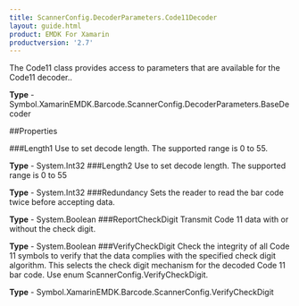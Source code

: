 ```yaml
---
title: ScannerConfig.DecoderParameters.Code11Decoder
layout: guide.html 
product: EMDK For Xamarin 
productversion: '2.7' 
---
```

The Code11 class provides access to parameters that are available for the Code11 decoder..

**Type** - Symbol.XamarinEMDK.Barcode.ScannerConfig.DecoderParameters.BaseDecoder

##Properties

###Length1
Use to set decode length. The supported range is 0 to 55.

**Type** - System.Int32
###Length2
Use to set decode length. The supported range is 0 to 55

**Type** - System.Int32
###Redundancy
Sets the reader to read the bar code twice before accepting data.

**Type** - System.Boolean
###ReportCheckDigit
Transmit Code 11 data with or without the check digit.

**Type** - System.Boolean
###VerifyCheckDigit
Check the integrity of all Code 11 symbols to verify that the data complies with the specified check digit algorithm. This selects the check digit mechanism for the decoded Code 11 bar code. Use enum ScannerConfig.VerifyCheckDigit.

**Type** - Symbol.XamarinEMDK.Barcode.ScannerConfig.VerifyCheckDigit


